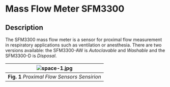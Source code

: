 # Mass Flow Meter SFM3300
## Description
The SFM3300 mass flow meter is a sensor for proximal flow measurement in respiratory applications such as ventilation or anesthesia. There are two versions available: the SFM3300-AW is *Autoclavable* and *Washable* and the SFM3300-D is *Disposal*.

| ![space-1.jpg](https://www.google.com/url?sa=i&url=https%3A%2F%2Fwww.sensirion.com%2Fflow-sensors%2Fmass-flow-meters-for-high-precise-measurement-of-gases%2Fproximal-flow-sensors-sfm3300-autoclavable-washable-or-single-use%2F&psig=AOvVaw0GVqv1vwofP1POzkC84QGK&ust=1633349252612000&source=images&cd=vfe&ved=0CAsQjRxqFwoTCPiWjqOarvMCFQAAAAAdAAAAABAD) | 
|:--:| 
| **Fig. 1** *Proximal Flow Sensors Sensirion* |
